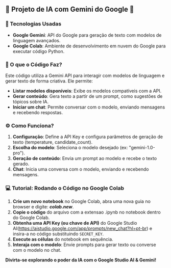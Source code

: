## 🤖 Projeto de IA com Gemini do Google 🤖

### 🚀 Tecnologias Usadas

*   **Google Gemini**: API do Google para geração de texto com modelos de linguagem avançados.
*   **Google Colab**: Ambiente de desenvolvimento em nuvem do Google para executar código Python.

### 🎯 O que o Código Faz?

Este código utiliza a Gemini API para interagir com modelos de linguagem e gerar texto de forma criativa. Ele permite:

*   **Listar modelos disponíveis**: Exibe os modelos compatíveis com a API. 
*   **Gerar conteúdo**: Gera texto a partir de um prompt, como sugestões de tópicos sobre IA.
*   **Iniciar um chat**: Permite conversar com o modelo, enviando mensagens e recebendo respostas.

### ⚙️ Como Funciona?

1. **Configuração**: Define a API Key e configura parâmetros de geração de texto (temperature, candidate_count).
2. **Escolha do modelo**: Seleciona o modelo desejado (ex: "gemini-1.0-pro").
3. **Geração de conteúdo**: Envia um prompt ao modelo e recebe o texto gerado.
4. **Chat**: Inicia uma conversa com o modelo, enviando e recebendo mensagens. 

### 💻 Tutorial: Rodando o Código no Google Colab

1. **Crie um novo notebook** no Google Colab, abra uma nova guia no browser e digite: ***colab.new***.
2. **Copie o código** do arquivo com a extensao .ipynb no notebook dentro do Google Colab.
3. **Obtenha uma API Key (ou chave de API)** do Google Studio AI(https://aistudio.google.com/app/prompts/new_chat?hl=pt-br) e insira-a no código substituindo `SECRET_KEY`.
4. **Execute as células** do notebook em sequência.
5. **Interaja com o modelo**: Envie prompts para gerar texto ou converse com o modelo no chat.

**Divirta-se explorando o poder da IA com o Google Studio AI & Gemini!**

